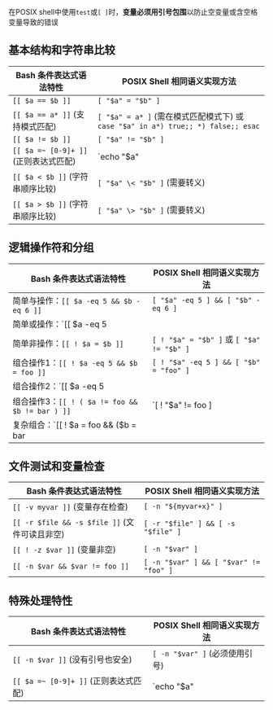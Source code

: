 在POSIX shell中使用`test`或`[ ]`时，**变量必须用引号包围**以防止空变量或含空格变量导致的错误

## 基本结构和字符串比较

| Bash 条件表达式语法特性               | POSIX Shell 相同语义实现方法                                 |
| ------------------------------------- | ------------------------------------------------------------ |
| `[[ $a == $b ]]`                      | `[ "$a" = "$b" ]`                                            |
| `[[ $a == a* ]]` (支持模式匹配)       | `[ "$a" = a* ]` (需在模式匹配模式下) 或 `case "$a" in a*) true;; *) false;; esac` |
| `[[ $a != $b ]]`                      | `[ "$a" != "$b" ]`                                           |
| `[[ $a =~ [0-9]+ ]]` (正则表达式匹配) | `echo "$a" | grep -Eq "^[0-9]+$"`                            |
| `[[ $a < $b ]]` (字符串顺序比较)      | `[ "$a" \< "$b" ]` (需要转义)                                |
| `[[ $a > $b ]]` (字符串顺序比较)      | `[ "$a" \> "$b" ]` (需要转义)                                |

## 逻辑操作符和分组

| Bash 条件表达式语法特性                                | POSIX Shell 相同语义实现方法                                |
| ------------------------------------------------------ | ----------------------------------------------------------- |
| 简单与操作：`[[ $a -eq 5 && $b -eq 6 ]]`               | `[ "$a" -eq 5 ] && [ "$b" -eq 6 ]`                          |
| 简单或操作：`[[ $a -eq 5 || $b -eq 6 ]]`               | `[ "$a" -eq 5 ] || [ "$b" -eq 6 ]`                          |
| 简单非操作：`[[ ! $a = $b ]]`                          | `[ ! "$a" = "$b" ]` 或 `[ "$a" != "$b" ]`                   |
| 组合操作1：`[[ ! $a -eq 5 && $b = foo ]]`              | `[ ! "$a" -eq 5 ] && [ "$b" = "foo" ]`                      |
| 组合操作2：`[[ $a -eq 5 || ! ( $b -eq 6 ) ]]`          | `[ "$a" -eq 5 ] || [ ! "$b" -eq 6 ]`                        |
| 组合操作3：`[[ ! ( $a != foo && $b != bar ) ]]`        | `[ ! "$a" != foo ] || [ ! "$b" != bar ]`                    |
| 复杂组合：`[[ ! $a = foo && ($b = bar || $c = baz) ]]` | `[ ! "$a" = foo ] && { [ "$b" = bar ] || [ "$c" = baz ]; }` |

## 文件测试和变量检查

| Bash 条件表达式语法特性                       | POSIX Shell 相同语义实现方法           |
| --------------------------------------------- | -------------------------------------- |
| `[[ -v myvar ]]` (变量存在检查)               | `[ -n "${myvar+x}" ]`                  |
| `[[ -r $file && -s $file ]]` (文件可读且非空) | `[ -r "$file" ] && [ -s "$file" ]`     |
| `[[ ! -z $var ]]` (变量非空)                  | `[ -n "$var" ]`                        |
| `[[ -n $var && $var != foo ]]`                | `[ -n "$var" ] && [ "$var" != "foo" ]` |

## 特殊处理特性

| Bash 条件表达式语法特性                         | POSIX Shell 相同语义实现方法      |
| ----------------------------------------------- | --------------------------------- |
| `[[ -n $var ]]` (没有引号也安全)                | `[ -n "$var" ]` (必须使用引号)    |
| `[[ $a =~ [0-9]+ ]]` (正则表达式匹配)           | `echo "$a" | grep -Eq "^[0-9]+$"` |